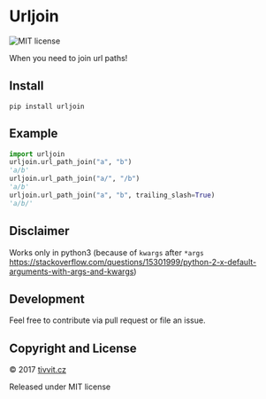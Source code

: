 # Urljoin
![MIT license](https://img.shields.io/badge/license-MIT-blue.svg)

When you need to join url paths!

## Install
```
pip install urljoin
```

## Example
```python
import urljoin
urljoin.url_path_join("a", "b")
'a/b'
urljoin.url_path_join("a/", "/b")
'a/b'
urljoin.url_path_join("a", "b", trailing_slash=True)
'a/b/'
```

## Disclaimer
Works only in python3 (because of `kwargs` after `*args` https://stackoverflow.com/questions/15301999/python-2-x-default-arguments-with-args-and-kwargs)

## Development

Feel free to contribute via pull request or file an issue.

## Copyright and License

&copy; 2017 [tivvit.cz](https://tivvit.cz)

Released under MIT license